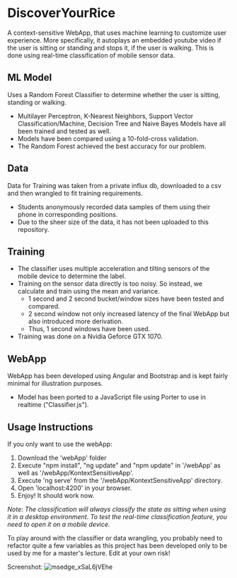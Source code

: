# DiscoverYourRice
A context-sensitive WebApp, that uses machine learning to customize user experience. More specifically, it autoplays an embedded youtube video if the user is sitting or standing and stops it, if the user is walking. This is done using real-time classification of mobile sensor data.

## ML Model
Uses a Random Forest Classifier to determine whether the user is sitting, standing or walking.
- Multilayer Perceptron, K-Nearest Neighbors, Support Vector Classification/Machine, Decision Tree and Naive Bayes Models have all been trained and tested as well. 
- Models have been compared using a 10-fold-cross validation.
- The Random Forest achieved the best accuracy for our problem.

## Data
Data for Training was taken from a private influx db, downloaded to a csv and then wrangled to fit training requirements.
- Students anonymously recorded data samples of them using their phone in corresponding positions.
- Due to the sheer size of the data, it has not been uploaded to this repository.

## Training
- The classifier uses multiple acceleration and tilting sensors of the mobile device to determine the label.
- Training on the sensor data directly is too noisy. So instead, we calculate and train using the mean and variance.
  - 1 second and 2 second bucket/window sizes have been tested and compared. 
  - 2 second window not only increased latency of the final WebApp but also introduced more derivation.
  - Thus, 1 second windows have been used.
- Training was done on a Nvidia Geforce GTX 1070.

## WebApp
WebApp has been developed using Angular and Bootstrap and is kept fairly minimal for illustration purposes.
- Model has been ported to a JavaScript file using Porter to use in realtime ("Classifier.js").


## Usage Instructions
If you only want to use the webApp:
1. Download the 'webApp' folder
2. Execute "npm install", "ng update" and "npm update" in '/webApp' as well as '/webApp/KontextSensitiveApp'.
3. Execute 'ng serve' from the '/webApp/KontextSensitiveApp' directory.
4. Open 'localhost:4200' in your browser.
5. Enjoy! It should work now.

*Note: The classification will always classify the state as sitting when using it in a desktop environment. To test the real-time classification feature, you need to open it on a mobile device.*

To play around with the classifier or data wrangling, you probably need to refactor quite a few variables as this project has been developed only to be used by me for a master's lecture. Edit at your own risk!

Screenshot:
![msedge_xSaL6jVEhe](https://user-images.githubusercontent.com/25351150/165299269-4de10a17-15c8-4f43-84c3-1621939dd76f.jpg)
